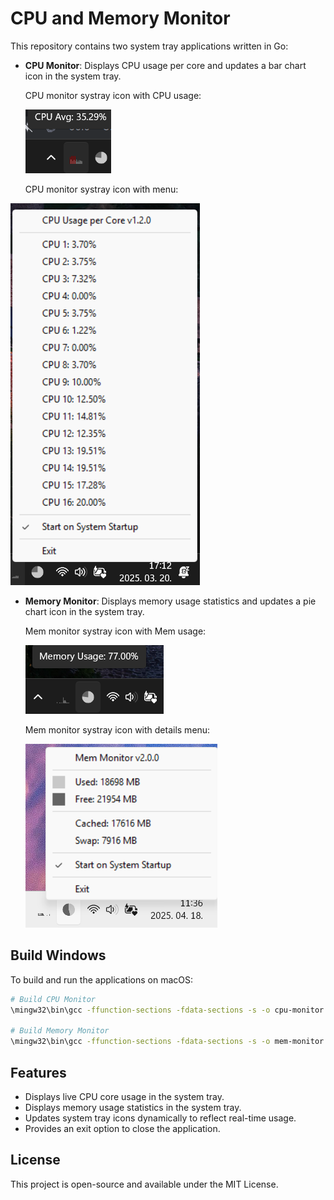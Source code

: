 # CPU and Memory Monitor

This repository contains two system tray applications written in Go:
- **CPU Monitor**: Displays CPU usage per core and updates a bar chart icon in the system tray.


  CPU monitor systray icon with CPU usage:

  ![CPU tooltip](images/cpu_icon_tooltip.png "CPU monitor systray icon with CPU usage")


  CPU monitor systray icon with menu:

 ![CPU menu](images/cpu_menu.png "CPU monitor systray icon with menu")

- **Memory Monitor**: Displays memory usage statistics and updates a pie chart icon in the system tray.


  Mem monitor systray icon with Mem usage:

  ![Memory tooltip](images/mem_tooltip.png "Mem monitor systray icon with Mem usage")

  Mem monitor systray icon with details menu:

  ![Mem menu](images/mem_menu.png "Mem monitor systray icon with details menu")


## Build Windows

To build and run the applications on macOS:

```sh
# Build CPU Monitor
\mingw32\bin\gcc -ffunction-sections -fdata-sections -s -o cpu-monitor cpu-monitor.c cpu-monitor_res.o -lpdh -mwindows -lwinmm -Wl,--gc-sections -static-libgcc

# Build Memory Monitor
\mingw32\bin\gcc -ffunction-sections -fdata-sections -s -o mem-monitor mem-monitor.c mem-monitor_res.o -lpdh -mwindows -lwinmm -Wl,--gc-sections -static-libgcc
```

## Features
- Displays live CPU core usage in the system tray.
- Displays memory usage statistics in the system tray.
- Updates system tray icons dynamically to reflect real-time usage.
- Provides an exit option to close the application.

## License
This project is open-source and available under the MIT License.

